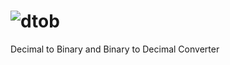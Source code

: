 ![dtob](https://cloud.githubusercontent.com/assets/72919/2874231/3af1db48-d3dd-11e3-98dc-6066f8bc766f.png)
====

Decimal to Binary and Binary to Decimal Converter
